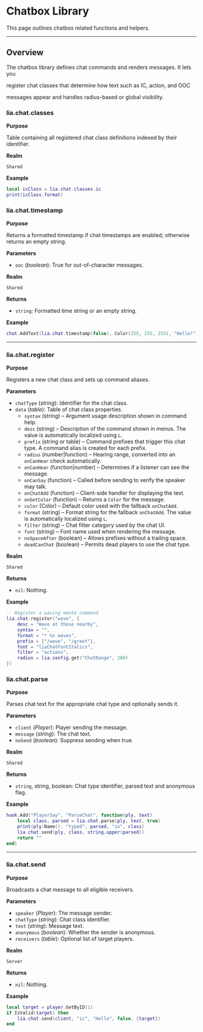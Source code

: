 # Chatbox Library

This page outlines chatbox related functions and helpers.

---

## Overview

The chatbox library defines chat commands and renders messages. It lets you

register chat classes that determine how text such as IC, action, and OOC

messages appear and handles radius-based or global visibility.


### lia.chat.classes

**Purpose**

Table containing all registered chat class definitions indexed by their identifier.

**Realm**

`Shared`

**Example**

```lua
local icClass = lia.chat.classes.ic
print(icClass.format)
```

### lia.chat.timestamp

**Purpose**

Returns a formatted timestamp if chat timestamps are enabled; otherwise returns an empty string.

**Parameters**

* `ooc` (*boolean*): True for out-of-character messages.

**Realm**

`Shared`

**Returns**

* `string`: Formatted time string or an empty string.

**Example**

```lua
chat.AddText(lia.chat.timestamp(false), Color(255, 255, 255), "Hello!")
```
---
### lia.chat.register

**Purpose**

Registers a new chat class and sets up command aliases.

**Parameters**

* `chatType` (*string*): Identifier for the chat class.
* `data` (*table*): Table of chat class properties.
  - `syntax` (string) – Argument usage description shown in command help.
  - `desc` (string) – Description of the command shown in menus. The value is automatically localized using `L`.
  - `prefix` (string or table) – Command prefixes that trigger this chat type. A command alias is created for each prefix.
  - `radius` (number|function) – Hearing range, converted into an `onCanHear` check automatically.
  - `onCanHear` (function|number) – Determines if a listener can see the message.
  - `onCanSay` (function) – Called before sending to verify the speaker may talk.
  - `onChatAdd` (function) – Client-side handler for displaying the text.
  - `onGetColor` (function) – Returns a `Color` for the message.
  - `color` (Color) – Default color used with the fallback `onChatAdd`.
  - `format` (string) – Format string for the fallback `onChatAdd`. The value is automatically localized using `L`.
  - `filter` (string) – Chat filter category used by the chat UI.
  - `font` (string) – Font name used when rendering the message.
  - `noSpaceAfter` (boolean) – Allows prefixes without a trailing space.
  - `deadCanChat` (boolean) – Permits dead players to use the chat type.

**Realm**

`Shared`

**Returns**

* `nil`: Nothing.

**Example**

```lua
-- Register a waving emote command
lia.chat.register("wave", {
    desc = "Wave at those nearby",
    syntax = "",
    format = "* %s waves",
    prefix = {"/wave", "/greet"},
    font = "liaChatFontItalics",
    filter = "actions",
    radius = lia.config.get("ChatRange", 280)
})
```


### lia.chat.parse

**Purpose**

Parses chat text for the appropriate chat type and optionally sends it.

**Parameters**

* `client` (*Player*): Player sending the message.
* `message` (*string*): The chat text.
* `noSend` (*boolean*): Suppress sending when true.

**Realm**

`Shared`

**Returns**

* `string`, string, boolean: Chat type identifier, parsed text and anonymous flag.

**Example**

```lua
hook.Add("PlayerSay", "ParseChat", function(ply, text)
    local class, parsed = lia.chat.parse(ply, text, true)
    print(ply:Name(), "typed", parsed, "in", class)
    lia.chat.send(ply, class, string.upper(parsed))
    return ""
end)
```
---


### lia.chat.send

**Purpose**

Broadcasts a chat message to all eligible receivers.

**Parameters**

* `speaker` (*Player*): The message sender.
* `chatType` (*string*): Chat class identifier.
* `text` (*string*): Message text.
* `anonymous` (*boolean*): Whether the sender is anonymous.
* `receivers` (*table*): Optional list of target players.

**Realm**

`Server`

**Returns**

* `nil`: Nothing.

**Example**

```lua
local target = player.GetByID(1)
if IsValid(target) then
    lia.chat.send(client, "ic", "Hello", false, {target})
end
```
